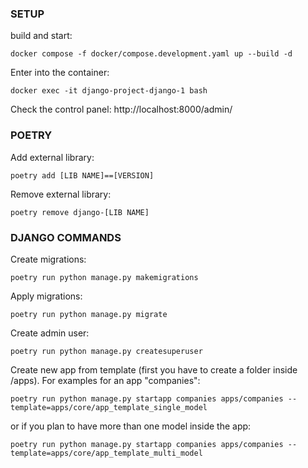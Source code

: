 ### SETUP

build and start:
```
docker compose -f docker/compose.development.yaml up --build -d
```

Enter into the container:
```
docker exec -it django-project-django-1 bash
```

Check the control panel: http://localhost:8000/admin/

### POETRY

Add external library:
```
poetry add [LIB NAME]==[VERSION]
```

Remove external library:
```
poetry remove django-[LIB NAME]
```

### DJANGO COMMANDS

Create migrations:
```
poetry run python manage.py makemigrations
```

Apply migrations:
```
poetry run python manage.py migrate
```

Create admin user:
```
poetry run python manage.py createsuperuser
```

Create new app from template (first you have to create a folder inside /apps). For examples for an app "companies":
```
poetry run python manage.py startapp companies apps/companies --template=apps/core/app_template_single_model
```
or if you plan to have more than one model inside the app:
```
poetry run python manage.py startapp companies apps/companies --template=apps/core/app_template_multi_model
```
